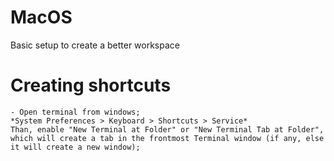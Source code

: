 # MacOS
Basic setup to create a better workspace
# Creating shortcuts
	- Open terminal from windows;
	*System Preferences > Keyboard > Shortcuts > Service*
	Than, enable "New Terminal at Folder" or "New Terminal Tab at Folder",
	which will create a tab in the frontmost Terminal window (if any, else it will create a new window);
